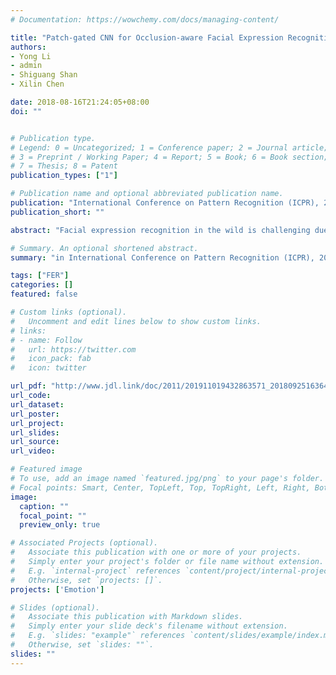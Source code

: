 ```yaml
---
# Documentation: https://wowchemy.com/docs/managing-content/

title: "Patch-gated CNN for Occlusion-aware Facial Expression Recognition"
authors:
- Yong Li
- admin
- Shiguang Shan
- Xilin Chen

date: 2018-08-16T21:24:05+08:00
doi: ""


# Publication type.
# Legend: 0 = Uncategorized; 1 = Conference paper; 2 = Journal article;
# 3 = Preprint / Working Paper; 4 = Report; 5 = Book; 6 = Book section;
# 7 = Thesis; 8 = Patent
publication_types: ["1"]

# Publication name and optional abbreviated publication name.
publication: "International Conference on Pattern Recognition (ICPR), 2018. [Oral]"
publication_short: ""

abstract: "Facial expression recognition in the wild is challenging due to various un-constrained conditions. Although existing facial expression classifiers have been almost perfect on analyzing constrained frontal faces, they fail to perform well on partially occluded faces that are common in the wild. In this paper, we propose an end-to-end trainable Patch-Gated Convolution Neutral Network (PG-CNN) that can automatically percept the occluded region of the face and focus on the most discriminative un-occluded regions. To determine the possible regions of interest on the face, PG-CNN decomposes an intermediate feature map into several patches according to the positions of related facial landmarks. Then, via a proposed Patch-Gated Unit, PG-CNN reweighs each patch by the unobstructed-ness or importance that is computed from the patch itself. The proposed PG-CNN is evaluated on two largest in-the-wild facial expression datasets (RAF-DB and AffectNet) and their modifications with synthesized facial occlusions. Experimental results show that PG-CNN improves the recognition accuracy on both the original faces and faces with synthesized occlusions. Visualization results demonstrate that, compared with the CNN without Patch-Gated Unit, PG-CNN is capable of shifting the attention from the occluded patch to other related but unobstructed ones. Experiments also show that PG-CNN outperforms other state-of-the-art methods on several widely used in-the-lab facial expression datasets under the cross-dataset evaluation protocol."

# Summary. An optional shortened abstract.
summary: "in International Conference on Pattern Recognition (ICPR), 2018. [Oral]"

tags: ["FER"]
categories: []
featured: false

# Custom links (optional).
#   Uncomment and edit lines below to show custom links.
# links:
# - name: Follow
#   url: https://twitter.com
#   icon_pack: fab
#   icon: twitter

url_pdf: "http://www.jdl.link/doc/2011/201911019432863571_2018092516364248.pdf"
url_code:
url_dataset:
url_poster:
url_project:
url_slides:
url_source:
url_video:

# Featured image
# To use, add an image named `featured.jpg/png` to your page's folder. 
# Focal points: Smart, Center, TopLeft, Top, TopRight, Left, Right, BottomLeft, Bottom, BottomRight.
image:
  caption: ""
  focal_point: ""
  preview_only: true

# Associated Projects (optional).
#   Associate this publication with one or more of your projects.
#   Simply enter your project's folder or file name without extension.
#   E.g. `internal-project` references `content/project/internal-project/index.md`.
#   Otherwise, set `projects: []`.
projects: ['Emotion']

# Slides (optional).
#   Associate this publication with Markdown slides.
#   Simply enter your slide deck's filename without extension.
#   E.g. `slides: "example"` references `content/slides/example/index.md`.
#   Otherwise, set `slides: ""`.
slides: ""
---
```

